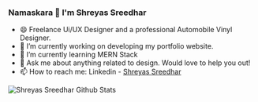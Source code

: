 ### Namaskara 🙏 I'm Shreyas Sreedhar

- 😄 Freelance Ui/UX Designer and a professional Automobile Vinyl Designer.
- 🔭 I’m currently working on developing my portfolio website.
- 🌱 I’m currently learning MERN Stack
- 💬 Ask me about anything related to design. Would love to help you out!
- 📫 How to reach me: Linkedin - [Shreyas Sreedhar](https://www.linkedin.com/in/shreyas-sreedhar) 

![Shreyas Sreedhar Github Stats](https://github-readme-stats.vercel.app/api?username=shreyas-sreedhar&&show_icons=true&title_color=ffffff&text_color=ffffff&bg_color=151515)
